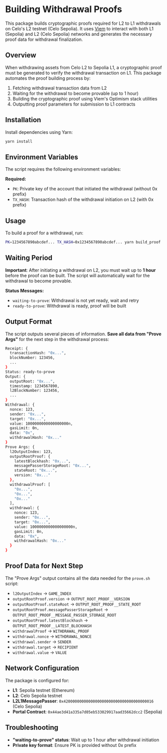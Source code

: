 # Building Withdrawal Proofs

This package builds cryptographic proofs required for L2 to L1 withdrawals on Celo's L2 testnet (Celo Sepolia). It uses [Viem](https://viem.sh/) to interact with both L1 (Sepolia) and L2 (Celo Sepolia) networks and generates the necessary proof data for withdrawal finalization.

## Overview

When withdrawing assets from Celo L2 to Sepolia L1, a cryptographic proof must be generated to verify the withdrawal transaction on L1. This package automates the proof building process by:

1. Fetching withdrawal transaction data from L2
2. Waiting for the withdrawal to become provable (up to 1 hour)
3. Building the cryptographic proof using Viem's Optimism stack utilities
4. Outputting proof parameters for submission to L1 contracts

## Installation

Install dependencies using Yarn:

```sh
yarn install
```

## Environment Variables

The script requires the following environment variables:

**Required:**
- `PK`: Private key of the account that initiated the withdrawal (without 0x prefix)
- `TX_HASH`: Transaction hash of the withdrawal initiation on L2 (with 0x prefix)


## Usage

To build a proof for a withdrawal, run:

```sh
PK=1234567890abcdef... TX_HASH=0x1234567890abcdef... yarn build_proof
```

## Waiting Period

**Important**: After initiating a withdrawal on L2, you must wait up to **1 hour** before the proof can be built. The script will automatically wait for the withdrawal to become provable.

**Status Messages:**
- `waiting-to-prove`: Withdrawal is not yet ready, wait and retry
- `ready-to-prove`: Withdrawal is ready, proof will be built

## Output Format

The script outputs several pieces of information. **Save all data from "Prove Args"** for the next step in the withdrawal process:

```sh
Receipt: {
  transactionHash: "0x...",
  blockNumber: 123456,
  ...
}
Status: ready-to-prove
Output: {
  outputRoot: "0x...",
  timestamp: 1234567890,
  l2BlockNumber: 123456,
  ...
}
Withdrawal: {
  nonce: 123,
  sender: "0x...",
  target: "0x...",
  value: 1000000000000000000n,
  gasLimit: 0n,
  data: "0x",
  withdrawalHash: "0x..."
}
Prove Args: {
  l2OutputIndex: 123,
  outputRootProof: {
    latestBlockhash: "0x...",
    messagePasserStorageRoot: "0x...",
    stateRoot: "0x...",
    version: "0x..."
  },
  withdrawalProof: [
    "0x...",
    "0x...",
    "0x..."
  ],
  withdrawal: {
    nonce: 123,
    sender: "0x...",
    target: "0x...",
    value: 1000000000000000000n,
    gasLimit: 0n,
    data: "0x",
    withdrawalHash: "0x..."
  }
}
```

## Proof Data for Next Step

The "Prove Args" output contains all the data needed for the `prove.sh` script:

- `l2OutputIndex` → `GAME_INDEX`
- `outputRootProof.version` → `OUTPUT_ROOT_PROOF__VERSION`
- `outputRootProof.stateRoot` → `OUTPUT_ROOT_PROOF__STATE_ROOT`
- `outputRootProof.messagePasserStorageRoot` → `OUTPUT_ROOT_PROOF__MESSAGE_PASSER_STORAGE_ROOT`
- `outputRootProof.latestBlockhash` → `OUTPUT_ROOT_PROOF__LATEST_BLOCKHASH`
- `withdrawalProof` → `WITHDRAWAL_PROOF`
- `withdrawal.nonce` → `WITHDRAWAL_NONCE`
- `withdrawal.sender` → `SENDER`
- `withdrawal.target` → `RECIPIENT`
- `withdrawal.value` → `VALUE`

## Network Configuration

The package is configured for:
- **L1**: Sepolia testnet (Ethereum)
- **L2**: Celo Sepolia testnet
- **L2L1MessagePasser**: `0x4200000000000000000000000000000000000016` (Celo Sepolia)
- **Portal Contract**: `0x44ae3d41a335a7d05eb533029917aad35662dcc2` (Sepolia)

## Troubleshooting

- **"waiting-to-prove" status**: Wait up to 1 hour after withdrawal initiation
- **Private key format**: Ensure PK is provided without 0x prefix
